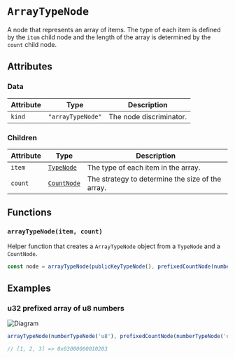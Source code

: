 # `ArrayTypeNode`

A node that represents an array of items. The type of each item is defined by the `item` child node and the length of the array is determined by the `count` child node.

## Attributes

### Data

| Attribute | Type              | Description             |
| --------- | ----------------- | ----------------------- |
| `kind`    | `"arrayTypeNode"` | The node discriminator. |

### Children

| Attribute | Type                                   | Description                                      |
| --------- | -------------------------------------- | ------------------------------------------------ |
| `item`    | [`TypeNode`](./README.md)              | The type of each item in the array.              |
| `count`   | [`CountNode`](../countNodes/README.md) | The strategy to determine the size of the array. |

## Functions

### `arrayTypeNode(item, count)`

Helper function that creates a `ArrayTypeNode` object from a `TypeNode` and a `CountNode`.

```ts
const node = arrayTypeNode(publicKeyTypeNode(), prefixedCountNode(numberTypeNode('u32')));
```

## Examples

### u32 prefixed array of u8 numbers

![Diagram](https://github.com/codama/codama/assets/3642397/1bbd3ecb-e06a-42fa-94a7-74c9302286e6)

```ts
arrayTypeNode(numberTypeNode('u8'), prefixedCountNode(numberTypeNode('u32')));

// [1, 2, 3] => 0x03000000010203
```
